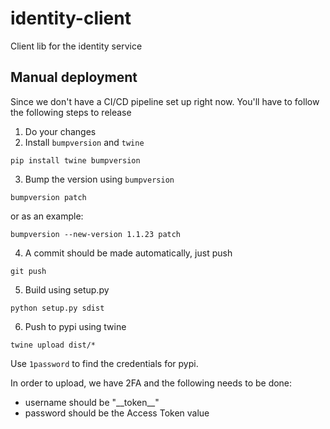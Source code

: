 # identity-client
Client lib for the identity service


## Manual deployment
Since we don't have a CI/CD pipeline set up right now. You'll have to follow the following steps to release

1. Do your changes
2. Install `bumpversion` and `twine`
```
pip install twine bumpversion
```
3. Bump the version using `bumpversion`
```
bumpversion patch
```
or as an example:
```
bumpversion --new-version 1.1.23 patch
```
4. A commit should be made automatically, just push
```
git push
```
5. Build using setup.py
```
python setup.py sdist
```
6. Push to pypi using twine
```
twine upload dist/*
```
Use `1password` to find the credentials for pypi.

In order to upload, we have 2FA and the following needs to be done:
- username should be "\_\_token__"
- password should be the Access Token value